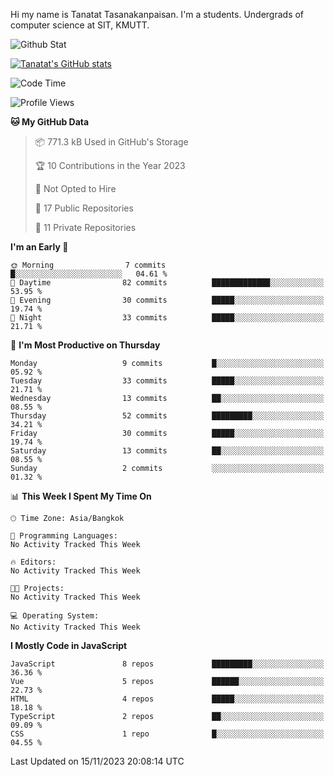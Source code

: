 Hi my name is Tanatat Tasanakanpaisan. I'm a students. Undergrads of computer science at SIT, KMUTT.

![Github Stat](https://github-profile-summary-cards.vercel.app/api/cards/profile-details?username=LilUzii-69&theme=dracula)

[![Tanatat's GitHub stats](https://github-readme-stats.vercel.app/api?username=LilUzii-69&show_icons=true&theme=radical)](https://github.com/anuraghazra/github-readme-stats)

<!--START_SECTION:waka-->
![Code Time](http://img.shields.io/badge/Code%20Time-43%20hrs%2052%20mins-blue)

![Profile Views](http://img.shields.io/badge/Profile%20Views-1-blue)

**🐱 My GitHub Data** 

> 📦 771.3 kB Used in GitHub's Storage 
 > 
> 🏆 10 Contributions in the Year 2023
 > 
> 🚫 Not Opted to Hire
 > 
> 📜 17 Public Repositories 
 > 
> 🔑 11 Private Repositories 
 > 
**I'm an Early 🐤** 

```text
🌞 Morning                7 commits           █░░░░░░░░░░░░░░░░░░░░░░░░   04.61 % 
🌆 Daytime                82 commits          █████████████░░░░░░░░░░░░   53.95 % 
🌃 Evening                30 commits          █████░░░░░░░░░░░░░░░░░░░░   19.74 % 
🌙 Night                  33 commits          █████░░░░░░░░░░░░░░░░░░░░   21.71 % 
```
📅 **I'm Most Productive on Thursday** 

```text
Monday                   9 commits           █░░░░░░░░░░░░░░░░░░░░░░░░   05.92 % 
Tuesday                  33 commits          █████░░░░░░░░░░░░░░░░░░░░   21.71 % 
Wednesday                13 commits          ██░░░░░░░░░░░░░░░░░░░░░░░   08.55 % 
Thursday                 52 commits          █████████░░░░░░░░░░░░░░░░   34.21 % 
Friday                   30 commits          █████░░░░░░░░░░░░░░░░░░░░   19.74 % 
Saturday                 13 commits          ██░░░░░░░░░░░░░░░░░░░░░░░   08.55 % 
Sunday                   2 commits           ░░░░░░░░░░░░░░░░░░░░░░░░░   01.32 % 
```


📊 **This Week I Spent My Time On** 

```text
🕑︎ Time Zone: Asia/Bangkok

💬 Programming Languages: 
No Activity Tracked This Week

🔥 Editors: 
No Activity Tracked This Week

🐱‍💻 Projects: 
No Activity Tracked This Week

💻 Operating System: 
No Activity Tracked This Week
```

**I Mostly Code in JavaScript** 

```text
JavaScript               8 repos             █████████░░░░░░░░░░░░░░░░   36.36 % 
Vue                      5 repos             ██████░░░░░░░░░░░░░░░░░░░   22.73 % 
HTML                     4 repos             █████░░░░░░░░░░░░░░░░░░░░   18.18 % 
TypeScript               2 repos             ██░░░░░░░░░░░░░░░░░░░░░░░   09.09 % 
CSS                      1 repo              █░░░░░░░░░░░░░░░░░░░░░░░░   04.55 % 
```




 Last Updated on 15/11/2023 20:08:14 UTC
<!--END_SECTION:waka-->
